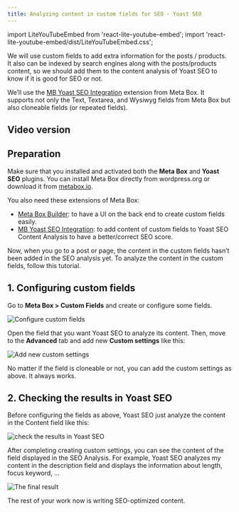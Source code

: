 ```yaml
---
title: Analyzing content in custom fields for SEO - Yoast SEO
---
```


import LiteYouTubeEmbed from 'react-lite-youtube-embed';
import 'react-lite-youtube-embed/dist/LiteYouTubeEmbed.css';

We will use custom fields to add extra information for the posts / products. It also can be indexed by search engines along with the posts/products content, so we should add them to the content analysis of Yoast SEO to know if it is good for SEO or not.

We’ll use the [MB Yoast SEO Integration](https://metabox.io/plugins/meta-box-yoast-seo/) extension from Meta Box. It supports not only the Text, Textarea, and Wysiwyg fields from Meta Box but also cloneable fields (or repeated fields).

## Video version

<LiteYouTubeEmbed id='hI8rwrz3nyI' />

## Preparation

Make sure that you installed and activated both the **Meta Box** and **Yoast SEO** plugins. You can install Meta Box directly from wordpress.org or download it from [metabox.io](https://metabox.io/).

You also need these extensions of Meta Box:

* [Meta Box Builder](https://metabox.io/plugins/meta-box-builder/): to have a UI on the back end to create custom fields easily.
* [MB Yoast SEO Integration](https://metabox.io/plugins/meta-box-yoast-seo/): to add content of custom fields to Yoast SEO Content Analysis to have a better/correct SEO score.

Now, when you go to a post or page, the content in the custom fields hasn’t been added in the SEO analysis yet. To analyze the content in the custom fields, follow this tutorial.

## 1. Configuring custom fields

Go to **Meta Box > Custom Fields** and create or configure some fields.

![Configure custom fields](https://i.imgur.com/T3t0fpP.png)

Open the field that you want Yoast SEO to analyze its content. Then, move to the **Advanced** tab and add new **Custom settings** like this:

![Add new custom settings](https://i.imgur.com/ptzcLIQ.png)

No matter if the field is cloneable or not, you can add the custom settings as above. It always works.

## 2. Checking the results in Yoast SEO

Before configuring the fields as above, Yoast SEO just analyze the content in the Content field like this:

![check the results in Yoast SEO](https://i.imgur.com/CucAdNM.png)

After completing creating custom settings, you can see the content of the field displayed in the SEO Analysis. For example, Yoast SEO analyzes my content in the description field and displays the information about length, focus keyword, …

![The final result](https://i.imgur.com/v4dOA0l.png)

The rest of your work now is writing SEO-optimized content.
